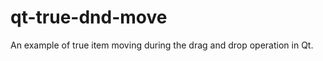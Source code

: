 qt-true-dnd-move
================

An example of true item moving during the drag and drop operation in Qt.
